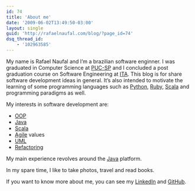 ```yaml
---
id: 74
title: 'About me'
date: '2009-06-02T13:49:50-03:00'
layout: single
guid: 'http://rafaelnaufal.com/blog/?page_id=74'
dsq_thread_id:
    - '102963585'
---
```


My name is Rafael Naufal and I’m a brazilian software enginner. I was graduated in Computer Science at [PUC-SP](https://www.pucsp.br/cce/) and I concluded a post graduation course on Software Engineering at [ITA](https://www.ita.br). This blog is for share software development ideas in general. It’s also intended to motivate the learning of some programming languages such as [Python](https://www.python.org), [Ruby](https://www.ruby-lang.org), [Scala](https://www.scala-lang.org) and programming paradigms as well.

My interests in software development are:

- [OOP](https://en.wikipedia.org/wiki/Object-oriented_programming)
- [Java](https://www.oracle.com/technetwork/java/javase/downloads/index.html)
- [Scala](https://www.scala-lang.org/)
- [Agile](https://en.wikipedia.org/wiki/Agile_software_development) values
- [UML](https://www.uml.org/)
- [Refactoring](https://www.refactoring.com/)

My main experience revolves around the [Java](https://www.oracle.com/technetwork/java/javase/downloads/index.html) platform.

In my spare time, I like to take photos, travel and read books.

If you want to know more about me, you can see my [LinkedIn](https://www.linkedin.com/in/rnaufal) and [GitHub](https://github.com/rnaufal).
